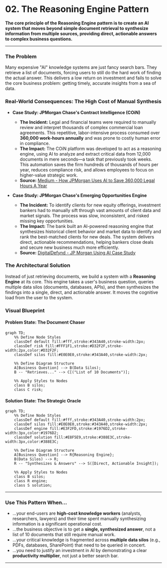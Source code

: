 # 02. The Reasoning Engine Pattern

**The core principle of the Reasoning Engine pattern is to create an AI system that moves beyond simple document retrieval to synthesize information from multiple sources, providing direct, actionable answers to complex business questions.**

---

### The Problem

Many expensive "AI" knowledge systems are just fancy search bars. They retrieve a list of documents, forcing users to still do the hard work of finding the actual answer. This delivers a low return on investment and fails to solve the core business problem: getting timely, accurate insights from a sea of data.

### Real-World Consequences: The High Cost of Manual Synthesis

- **Case Study: JPMorgan Chase's Contract Intelligence (COiN)**

  - **The Incident:** Legal and financial teams were required to manually review and interpret thousands of complex commercial loan agreements. This repetitive, labor-intensive process consumed over **360,000 work-hours annually** and was prone to costly human error in compliance.
  - **The Impact:** The COiN platform was developed to act as a reasoning engine, using AI to analyze and extract critical data from 12,000 documents in mere seconds—a task that previously took weeks. This automation saves the firm hundreds of thousands of hours per year, reduces compliance risk, and allows employees to focus on higher-value strategic work.
  - **Source:** [Medium - How JPMorgan Uses AI to Save 360,000 Legal Hours A Year](https://medium.com/@arahmedraza/how-jpmorgan-uses-ai-to-save-360-000-legal-hours-a-year-6e94d58a557b)

- **Case Study: JPMorgan Chase's Emerging Opportunities Engine**
  - **The Incident:** To identify clients for new equity offerings, investment bankers had to manually sift through vast amounts of client data and market signals. The process was slow, inconsistent, and risked missing key opportunities.
  - **The Impact:** The bank built an AI-powered reasoning engine that synthesizes historical client behavior and market data to identify and rank the best-matched clients for new deals. The system delivers direct, actionable recommendations, helping bankers close deals and secure new business much more efficiently.
  - **Source:** [DigitalDefynd - JP Morgan Using AI Case Study](https://digitaldefynd.com/IQ/jp-morgan-using-ai-case-study/)

### The Architectural Solution

Instead of just retrieving documents, we build a system with a **Reasoning Engine** at its core. This engine takes a user's business question, queries multiple data silos (documents, databases, APIs), and then synthesizes the findings into a single, direct, and actionable answer. It moves the cognitive load from the user to the system.

### Visual Blueprint

#### Problem State: The Document Chaser

```mermaid
graph TD;
    %% Define Node Styles
    classDef default fill:#fff,stroke:#343A40,stroke-width:2px;
    classDef risk fill:#FFF1F1,stroke:#D32F2F,stroke-width:2px,color:#D32F2F;
    classDef silos fill:#E0E0E0,stroke:#343A40,stroke-width:2px;

    %% Define Diagram Structure
    A[Business Question] --> B(Data Silos);
    B -- "Retrieves..." --> C[("List of 10 Documents")];

    %% Apply Styles to Nodes
    class B silos;
    class C risk;
```

#### Solution State: The Strategic Oracle

```mermaid
graph TD;
    %% Define Node Styles
    classDef default fill:#fff,stroke:#343A40,stroke-width:2px;
    classDef silos fill:#E0E0E0,stroke:#343A40,stroke-width:2px;
    classDef engine fill:#E3F2FD,stroke:#1976D2,stroke-width:3px,color:#1976D2;
    classDef solution fill:#E8F5E9,stroke:#388E3C,stroke-width:3px,color:#388E3C;

    %% Define Diagram Structure
    A[Business Question] --> R{Reasoning Engine};
    B(Data Silos) --> R;
    R -- "Synthesizes & Answers" --> S([Direct, Actionable Insight]);

    %% Apply Styles to Nodes
    class B silos;
    class R engine;
    class S solution;
```

---

### Use This Pattern When...

- ...your end-users are **high-cost knowledge workers** (analysts, researchers, lawyers) and their time spent manually synthesizing information is a significant operational cost.
- ...the business objective is to get a **single, synthesized answer**, not a list of 10 documents that still require manual work.
- ...your critical knowledge is fragmented across **multiple data silos** (e.g., PDFs, databases, SharePoint) that need to be queried in concert.
- ...you need to justify an investment in AI by demonstrating a clear **productivity multiplier**, not just a better search bar.

---
